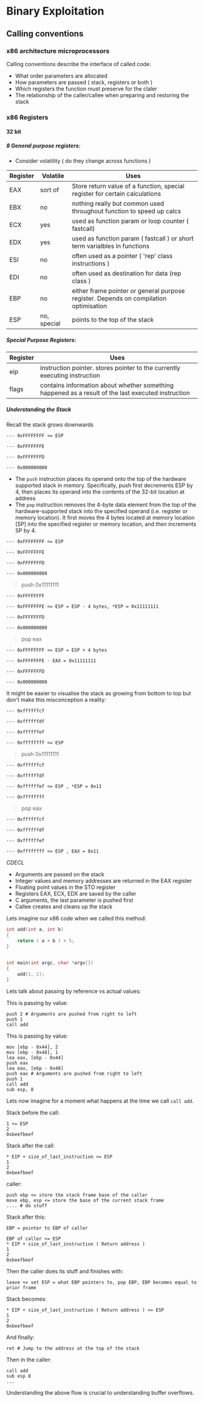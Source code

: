 # Binary Exploitation

## Calling conventions

### x86 architecture microprocessors

Calling conventions describe the interface of called code: 

* What order parameters are allocated
* How parameters are passed ( stack, registers or both )
* Which registers the function must preserve for the claler 
* The relationship of the caller/callee when preparing and restoring the stack

### x86 Registers

#### 32 bit

##### 8 General purpose registers: 

- Consider volatility ( do they change across functions )

|Register|Volatile|Uses|
|-----|-----|----|
|EAX|sort of |Store return value of a function, special register for certain calculations|
|EBX| no | nothing really but common used throughout function to speed up calcs | 
|ECX| yes | used as function param or loop counter ( fastcall) | 
|EDX| yes | used as function param ( fastcall ) or short term varialbles in functions |
|ESI| no| often used as a pointer ( 'rep' class instructions ) |
|EDI| no | often used as destination for data (rep class ) | 
|EBP| no | either frame pointer or general purpose register. Depends on compilation optimisation | 
|ESP| no, special | points to the top of the stack |

##### Special Purpose Registers:

|Register|Uses|
|-----|----|
|eip | instruction pointer. stores pointer to the currently executing instruction | 
|flags| contains information about whether something happened as a result of the last executed instruction | 



##### Understanding the Stack

Recall the stack grows downwards

```
--- 0xFFFFFFFF <= ESP 

--- 0xFFFFFFFE

--- 0xFFFFFFFD

--- 0x000000000
``` 


* The `push` instruction places its operand onto the top of the hardware supported stack in memory. Specifically, push first decrements ESP by 4, then places its operand into the contents of the 32-bit location at address
* The `pop` instruction removes the 4-byte data element from the top of the hardware-supported stack into the specified operand (i.e. register or memory location). It first moves the 4 bytes located at memory location [SP] into the specified register or memory location, and then increments SP by 4.


```
--- 0xFFFFFFFF <= ESP 

--- 0xFFFFFFFE

--- 0xFFFFFFFD

--- 0x000000000
``` 

> push 0x11111111

```
--- 0xFFFFFFFF  

--- 0xFFFFFFFE <= ESP = ESP - 4 bytes, *ESP = 0x11111111

--- 0xFFFFFFFD

--- 0x000000000
``` 

> pop eax

```
--- 0xFFFFFFFF <= ESP = ESP + 4 bytes

--- 0xFFFFFFFE - EAX = 0x11111111

--- 0xFFFFFFFD

--- 0x000000000
```

It might be easier to visualise the stack as growing from bottom to top
but don't make this misconception a reality:

```
--- 0xffffffcf

--- 0xffffffdf

--- 0xffffffef

--- 0xffffffff <= ESP 
``` 

> push 0x11111111

```
--- 0xffffffcf

--- 0xffffffdf

--- 0xffffffef <= ESP , *ESP = 0x11

--- 0xffffffff  
```  

> pop eax

```
--- 0xffffffcf

--- 0xffffffdf

--- 0xffffffef

--- 0xffffffff <= ESP , EAX = 0x11
``` 

_CDECL_

* Arguments are passed on the stack 
* Integer values and memory addresses are returned in the EAX register
* Floating point values in the STO register
* Registers EAX, ECX, EDX are saved by the caller 
* C arguments, the last parameter is pushed first 
* Callee creates and cleans up the stack


Lets imagine our x86 code when we called this method: 

```c
int add(int a, int b)
{
    return ( a + b ) + 5;
}


int main(int argc, char *argv[])
{
    add(1, 2);
}

```

Lets talk about passing by reference vs actual values:

This is passing by value:
```
push 2 # Arguments are pushed from right to left
push 1
call add 
```

This is passing by value:
```
mov [ebp - 0x44], 2
mov [ebp - 0x48], 1
lea eax, [ebp - 0x44]
push eax
lea eax, [ebp - 0x48]
push eax # Arguments are pushed from right to left
push 1
call add 
sub esp, 8
```

Lets now imagine for a moment what happens at the time we call `call add`.

Stack before the call:

```
1 <= ESP
2 
0xbeefbeef 
```

Stack after the call:

```
* EIP + size_of_last_instruction <= ESP
1
2 
0xbeefbeef 
```

caller:

```
push ebp <= store the stack frame base of the caller
move ebp, esp <= store the base of the current stack frame
.... # do stuff
```

Stack after this:

`EBP = pointer to EBP of caller`
```
EBP of caller <= ESP
* EIP + size_of_last_instruction ( Return address )
1
2 
0xbeefbeef 
```

Then the caller does its stuff and finishes with: 

```
leave <= set ESP = what EBP pointers to, pop EBP, EBP becomes equal to prior frame
```

Stack becomes:
```
* EIP + size_of_last_instruction ( Return address ) <= ESP
1
2 
0xbeefbeef
```

And finally:
```
ret # Jump to the address at the top of the stack
```

Then in the caller:

```
call add
sub esp 8
...
```

Understanding the above flow is crucial to understanding buffer overflows.

